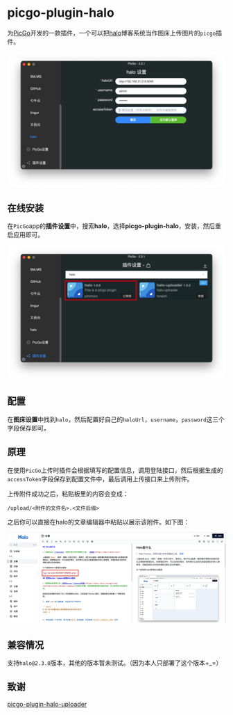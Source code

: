# picgo-plugin-halo

为[PicGo](https://github.com/Molunerfinn/PicGo)开发的一款插件，一个可以把[halo](https://github.com/halo-dev/halo)博客系统当作图床上传图片的`picgo`插件。

![image](https://github.com/johnhom1024/picgo-plugin-halo/raw/main/example/setting.jpg)

## 在线安装

在`PicGo`app的**插件设置**中，搜索**halo**，选择**picgo-plugin-halo**，安装，然后重启应用即可。

![image](https://github.com/johnhom1024/picgo-plugin-halo/raw/main/example/install.jpg)

## 配置

在**图床设置**中找到`halo`，然后配置好自己的`haloUrl`，`username`，`password`这三个字段保存即可。

## 原理

在使用`PicGo`上传时插件会根据填写的配置信息，调用登陆接口，然后根据生成的`accessToken`字段保存到配置文件中，最后调用上传接口来上传附件。

上传附件成功之后，粘贴板里的内容会变成：

```
/upload/<附件的文件名>.<文件后缀>
```

之后你可以直接在halo的文章编辑器中粘贴以展示该附件。如下图：

![image](https://github.com/johnhom1024/picgo-plugin-halo/raw/main/example/use.jpg)

## 兼容情况

支持`halo@2.3.0`版本，其他的版本暂未测试。（因为本人只部署了这个版本+_=）

## 致谢

[picgo-plugin-halo-uploader](https://github.com/foraixh/picgo-plugin-halo-uploader)
